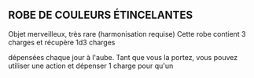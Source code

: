 ## ROBE DE COULEURS ÉTINCELANTES

Objet merveilleux, très rare (harmonisation requise)
Cette robe contient 3 charges et récupère 1d3 charges

dépensées chaque jour à l'aube. Tant que vous la portez, vous
pouvez utiliser une action et dépenser 1 charge pour qu'un